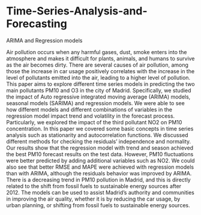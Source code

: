 # Time-Series-Analysis-and-Forecasting
ARIMA and Regression models

Air pollution occurs when any harmful gases, dust, smoke enters into the atmosphere and makes it difficult for plants, animals, and humans to survive 
as the air becomes dirty. There are several causes of air pollution, among those the increase in car usage positively correlates with the increase in the level of 
pollutants emitted into the air, leading to a higher level of pollution. 
This paper aims to explore different time series models in predicting the two main pollutants PM10 and O3 in the city of Madrid. 
Specifically, we studied the impact of Auto regressive integrated moving average (ARIMA) models, seasonal models (SARIMA) and regression models. 
We were able to see how different models and different combinations of variables in the regression model impact trend and volatility in the forecast process. 
Particularly, we explored the impact of the third pollutant NO2 on PM10 concentration. In this paper we covered some basic concepts in time series analysis 
such as stationarity and autocorrelation functions. We discussed different methods for checking the residuals’ independence and normality.
Our results show that the regression model with trend and season achieved the best PM10 forecast results on the test data. 
However, PM10 fluctuations were better predicted by adding additional variables such as NO2. 
We could also see that better RMSE and MAPE were achieved with regression models than with ARIMA, although the residuals behavior was improved by ARIMA. 
There is a decreasing trend in PM10 pollution in Madrid, and this is directly related to the shift from fossil fuels to sustainable energy sources after 2012. 
The models can be used to assist Madrid’s authority and communities in improving the air quality, whether it is by reducing the car usage, 
by urban planning, or shifting from fossil fuels to sustainable energy sources.
